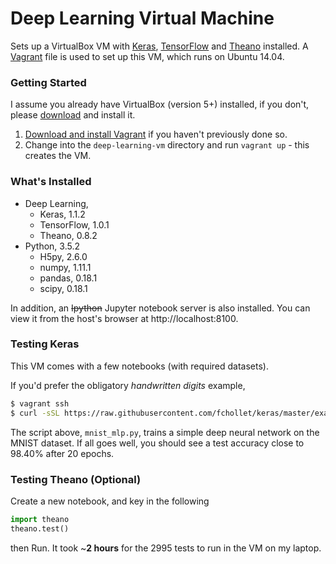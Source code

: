 Deep Learning Virtual Machine
================================
Sets up a VirtualBox VM with [Keras](https://keras.io/), [TensorFlow](https://www.tensorflow.org/) and [Theano](http://deeplearning.net/software/theano/) installed.
A [Vagrant](https://www.vagrantup.com/) file is used to set up this VM, which runs on Ubuntu 14.04.

### Getting Started
I assume you already have VirtualBox (version 5+) installed,
if you don't, please [download](https://www.virtualbox.org/wiki/Downloads) and install it.

1. [Download and install Vagrant](http://www.vagrantup.com/downloads.html) if you haven't previously done so.
2. Change into the `deep-learning-vm` directory and run `vagrant up` - this creates the VM.

### What's Installed

- Deep Learning,
  - Keras, 1.1.2
  - TensorFlow, 1.0.1
  - Theano, 0.8.2
- Python, 3.5.2
  - H5py, 2.6.0
  - numpy, 1.11.1
  - pandas, 0.18.1
  - scipy, 0.18.1

In addition, an ~~Ipython~~ Jupyter notebook server is also installed. You can view it from the host's browser at http://localhost:8100.

### Testing Keras
This VM comes with a few notebooks (with required datasets).

If you'd prefer the obligatory *handwritten digits* example,
```bash
$ vagrant ssh
$ curl -sSL https://raw.githubusercontent.com/fchollet/keras/master/examples/mnist_mlp.py | python
```
The script above, `mnist_mlp.py`, trains a simple deep neural network on the MNIST dataset. 
If all goes well, you should see a test accuracy close to 98.40% after 20 epochs.

### Testing Theano (Optional)
Create a new notebook, and key in the following
```python
import theano
theano.test()
```
then Run. It took ~**2 hours** for the 2995 tests to run in the VM on my laptop.

